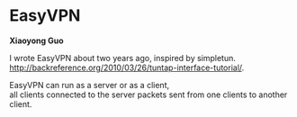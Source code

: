 # EasyVPN

**Xiaoyong Guo**

I wrote EasyVPN about two years ago, inspired by simpletun. 
http://backreference.org/2010/03/26/tuntap-interface-tutorial/.

EasyVPN can run as a server or as a client,  
all clients connected to the server
packets sent from one clients to another client.


